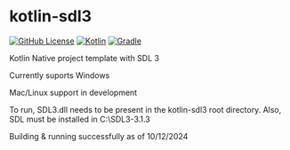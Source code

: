 # kotlin-sdl3

[![GitHub License](https://img.shields.io/github/license/jphinspace/kotlin-sdl3?style=plastic&logo=creativecommons&logoColor=white&color=EF9421)](https://github.com/jphinspace/kotlin-sdl3/tree/main?tab=CC0-1.0-1-ov-file#readme)
[![Kotlin](https://img.shields.io/badge/kotlin-2.0.0-7F52FF.svg?logo=kotlin&logoColor=white&style=plastic)](https://kotlinlang.org/)
[![Gradle](https://img.shields.io/badge/Gradle-8.10.2-02303A.svg?logo=Gradle&logoColor=white&style=plastic)](https://gradle.org/)

Kotlin Native project template with SDL 3

Currently suports Windows

Mac/Linux support in development

To run, SDL3.dll needs to be present in the kotlin-sdl3 root directory. Also, SDL must be installed in C:\SDL3-3.1.3 

Building & running successfully as of 10/12/2024
